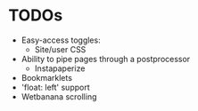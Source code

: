 # TODOs

* Easy-access toggles: 
  * Site/user CSS
* Ability to pipe pages through a postprocessor
  * Instapaperize
* Bookmarklets
* 'float: left' support
* Wetbanana scrolling
